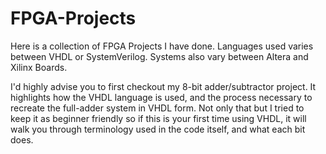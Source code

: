 # FPGA-Projects
Here is a collection of FPGA Projects I have done. Languages used varies between VHDL or SystemVerilog. Systems also vary between Altera and Xilinx Boards.

I'd highly advise you to first checkout my 8-bit adder/subtractor project. It highlights how the VHDL language is used, and the process necessary to recreate the full-adder system in VHDL form. Not only that but I tried to keep it as beginner friendly so if this is your first time using VHDL, it will walk you through terminology used in the code itself, and what each bit does.
